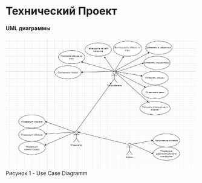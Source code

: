 # Технический Проект

#### UML диаграммы

![Диаграмма Use Case](/Diag/Use_Case.jpg)
Рисунок 1 - Use Case Diagramm
